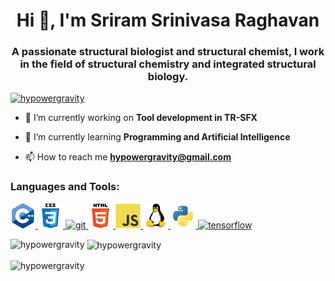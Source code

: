 <h1 align="center">Hi 👋, I'm Sriram Srinivasa Raghavan</h1>
<h3 align="center">A passionate structural biologist and structural chemist, I work in the field of structural chemistry and integrated structural biology.</h3>
<!--
<p align="left"> <img src="https://komarev.com/ghpvc/?username=hypowergravity&label=Profile%20views&color=0e75b6&style=flat" alt="hypowergravity" /> </p>
-->
<p align="left"> <a href="https://github.com/ryo-ma/github-profile-trophy"><img src="https://github-profile-trophy.vercel.app/?username=hypowergravity" alt="hypowergravity" /></a> </p>

- 🔭 I’m currently working on **Tool development in TR-SFX**

- 🌱 I’m currently learning **Programming and Artificial Intelligence**
<!--
- 👯 I’m looking to collaborate on **Structural Chemistry**

- 🤝 I’m looking for help with **Time resolved serial crystallography of Metal organic compounds**
-->
<!-- - 💬 Ask me about **Structural Biology** -->

- 📫 How to reach me **hypowergravity@gmail.com**

<!--<h3 align="left">Connect with me:</h3>-->
<p align="left">
</p>

<h3 align="left">Languages and Tools:</h3>
<p align="left"> <a href="https://www.w3schools.com/cpp/" target="_blank" rel="noreferrer"> <img src="https://raw.githubusercontent.com/devicons/devicon/master/icons/cplusplus/cplusplus-original.svg" alt="cplusplus" width="40" height="40"/> </a> <a href="https://www.w3schools.com/css/" target="_blank" rel="noreferrer"> <img src="https://raw.githubusercontent.com/devicons/devicon/master/icons/css3/css3-original-wordmark.svg" alt="css3" width="40" height="40"/> </a> <a href="https://git-scm.com/" target="_blank" rel="noreferrer"> <img src="https://www.vectorlogo.zone/logos/git-scm/git-scm-icon.svg" alt="git" width="40" height="40"/> </a> <a href="https://www.w3.org/html/" target="_blank" rel="noreferrer"> <img src="https://raw.githubusercontent.com/devicons/devicon/master/icons/html5/html5-original-wordmark.svg" alt="html5" width="40" height="40"/> </a> <a href="https://developer.mozilla.org/en-US/docs/Web/JavaScript" target="_blank" rel="noreferrer"> <img src="https://raw.githubusercontent.com/devicons/devicon/master/icons/javascript/javascript-original.svg" alt="javascript" width="40" height="40"/> </a> <a href="https://www.linux.org/" target="_blank" rel="noreferrer"> <img src="https://raw.githubusercontent.com/devicons/devicon/master/icons/linux/linux-original.svg" alt="linux" width="40" height="40"/> </a> <a href="https://www.python.org" target="_blank" rel="noreferrer"> <img src="https://raw.githubusercontent.com/devicons/devicon/master/icons/python/python-original.svg" alt="python" width="40" height="40"/> </a> <a href="https://www.tensorflow.org" target="_blank" rel="noreferrer"> <img src="https://www.vectorlogo.zone/logos/tensorflow/tensorflow-icon.svg" alt="tensorflow" width="40" height="40"/> </a> </p>

<p><img align="left" src="https://github-readme-stats.vercel.app/api/top-langs?username=hypowergravity&show_icons=true&locale=en&layout=compact" alt="hypowergravity" /></p>

<p>&nbsp;<img align="center" src="https://github-readme-stats.vercel.app/api?username=hypowergravity&show_icons=true&locale=en" alt="hypowergravity" /></p>

<p><img align="center" src="https://github-readme-streak-stats.herokuapp.com/?user=hypowergravity&" alt="hypowergravity" /></p>

